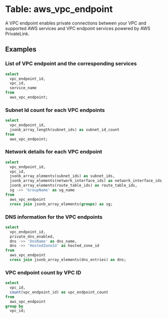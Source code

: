 # Table: aws_vpc_endpoint

A VPC endpoint enables private connections between your VPC and supported AWS services and VPC endpoint services powered by AWS PrivateLink.

## Examples

### List of VPC endpoint and the corresponding services

```sql
select
  vpc_endpoint_id,
  vpc_id,
  service_name
from
  aws_vpc_endpoint;
```


### Subnet Id count for each VPC endpoints

```sql
select
  vpc_endpoint_id,
  jsonb_array_length(subnet_ids) as subnet_id_count
from
  aws_vpc_endpoint;
```


### Network details for each VPC endpoint

```sql
select
  vpc_endpoint_id,
  vpc_id,
  jsonb_array_elements(subnet_ids) as subnet_ids,
  jsonb_array_elements(network_interface_ids) as network_interface_ids,
  jsonb_array_elements(route_table_ids) as route_table_ids,
  sg ->> 'GroupName' as sg_name
from
  aws_vpc_endpoint
  cross join jsonb_array_elements(groups) as sg;
```


### DNS information for the VPC endpoints

```sql
select
  vpc_endpoint_id,
  private_dns_enabled,
  dns ->> 'DnsName' as dns_name,
  dns ->> 'HostedZoneId' as hosted_zone_id
from
  aws_vpc_endpoint
  cross join jsonb_array_elements(dns_entries) as dns;
```


### VPC endpoint count by VPC ID

```sql
select
  vpc_id,
  count(vpc_endpoint_id) as vpc_endpoint_count
from
  aws_vpc_endpoint
group by
  vpc_id;
```